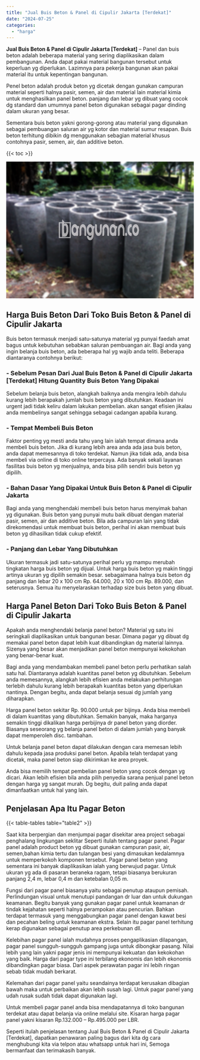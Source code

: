 ```yaml
---
title: "Jual Buis Beton & Panel di Cipulir Jakarta [Terdekat]"
date: "2024-07-25"
categories: 
  - "harga"
---
```


**Jual Buis Beton & Panel di Cipulir Jakarta \[Terdekat\]** – Panel dan buis beton adalah beberapa material yang sering diaplikasikan dalam pembangunan. Anda dapat pakai material bangunan tersebut untuk keperluan yg diperlukan. Lazimnya para pekerja bangunan akan pakai material itu untuk kepentingan bangunan.

Penel beton adalah produk beton yg dicetak dengan gunakan campuran material seperti halnya pasir, semen, air dan material lain material kimia untuk menghasilkan panel beton. panjang dan lebar yg dibuat yang cocok dg standard dan umumnya panel beton digunakan sebagai pagar dinding dalam ukuran yang besar.

Sementara buis beton yakni gorong-gorong atau material yang digunakan sebagai pembuangan saluran air yg kotor dan material sumur resapan. Buis beton terhitung dibikin dg menggunakan sebagian material khusus contohnya pasir, semen, air, dan additive beton.

{{< toc >}}

![Jual Buis Beton & Panel di Cipulir Jakarta [Terdekat]](/images/jual-panel-buis-beton-murah-11.png)

## Harga Buis Beton Dari Toko Buis Beton & Panel di Cipulir Jakarta

Buis beton termasuk menjadi satu-satunya material yg punyai faedah amat bagus untuk kebutuhan sebabkan saluran pembuangan air. Bagi anda yang ingin belanja buis beton, ada beberapa hal yg wajib anda teliti. Beberapa diantaranya contohnya berikut:

### \- Sebelum Pesan Dari Jual Buis Beton & Panel di Cipulir Jakarta \[Terdekat\] Hitung Quantity Buis Beton Yang Dipakai

Sebelum belanja buis beton, alangkah baiknya anda mengira lebih dahulu kurang lebih berapakah jumlah buis beton yang dibutuhkan. Keadaan ini urgent jadi tidak keliru dalam lakukan pembelian. akan sangat efisien jikalau anda membelinya sangat sehingga sebagai cadangan apabila kurang.

### \- Tempat Membeli Buis Beton

Faktor penting yg mesti anda tahu yang lain ialah tempat dimana anda membeli buis beton. Jika di kurang lebih area anda ada jasa buis beton, anda dapat memesannya di toko terdekat. Namun jika tidak ada, anda bisa membeli via online di toko online terpercaya. Ada banyak sekali layanan fasilitas buis beton yg menjualnya, anda bisa pilih sendiri buis beton yg dipilih.

### \- Bahan Dasar Yang Dipakai Untuk Buis Beton & Panel di Cipulir Jakarta

Bagi anda yang menghendaki membeli buis beton harus menyimak bahan yg digunakan. Buis beton yang punyai mutu baik dibuat dengan material pasir, semen, air dan additive beton. Bila ada campuran lain yang tidak direkomendasi untuk membuat buis beton, perihal ini akan membuat buis beton yg dihasilkan tidak cukup efektif.

### \- Panjang dan Lebar Yang Dibutuhkan

Ukuran termasuk jadi satu-satunya perihal perlu yg mampu merubah tingkatan harga buis beton yg dijual. Untuk harga buis beton yg makin tinggi artinya ukuran yg dipilih semakin besar. sebagaimana halnya buis beton dg panjang dan lebar 20 x 100 cm Rp. 64.000, 20 x 100 cm Rp. 89.000, dan seterusnya. Semua itu menyelaraskan terhadap size buis beton yang dibuat.

## Harga Panel Beton Dari Toko Buis Beton & Panel di Cipulir Jakarta

Apakah anda menghendaki belanja panel beton? Material yg satu ini seringkali diaplikasikan untuk bangunan besar. Dimana pagar yg dibuat dg memakai panel beton dapat lebih kuat dibandingkan dg material lainnya. Sizenya yang besar akan menjadikan panel beton mempunyai kekokohan yang benar-benar kuat.

Bagi anda yang mendambakan membeli panel beton perlu perhatikan salah satu hal. Diantaranya adalah kuantitas panel beton yg dibutuhkan. Sebelum anda memesannya, alangkah lebih efisien anda melakukan perhitungan terlebih dahulu kurang lebih berapakah kuantitas beton yang diperlukan nantinya. Dengan begitu, anda dapat belanja sesuai dg jumlah yang diharapkan.

Harga panel beton sekitar Rp. 90.000 untuk per bijinya. Anda bisa membeli di dalam kuantitas yang dibutuhkan. Semakin banyak, maka harganya semakin tinggi dikalikan harga perbijinya dr panel beton yang diorder. Biasanya seseorang yg belanja panel beton di dalam jumlah yang banyak dapat memperoleh disc. tambahan.

Untuk belanja panel beton dapat dilakukan dengan cara memesan lebih dahulu kepada jasa produksi panel beton. Apabila telah terdapat yang dicetak, maka panel beton siap dikirimkan ke area proyek.

Anda bisa memilih tempat pembelian panel beton yang cocok dengan yg dicari. Akan lebih efisien bila anda pilih penyedia sarana penjual panel beton dengan harga yg sangat murah. Dg begitu, duit paling anda dapat dimanfaatkan untuk hal yang lain.

## Penjelasan Apa Itu Pagar Beton

{{< table-tables table="table2" >}}

Saat kita berpergian dan menjumpai pagar disekitar area project sebagai penghalang lingkungan seklitar Seperti itulah tentang pagar panel. Pagar panel adalah product beton yg dibuat gunakan campuran pasir, air, semen,bahan kimia tertu dan tulangan besi yang dimasukan kedalamnya untuk memperkokoh komponen tersebut. Pagar panel beton yang sementara ini banyak diaplikasikan ialah yang berwujud pagar. Untuk ukuran yg ada di pasaran beraneka ragam, tetapi biasanya berukuran panjang 2,4 m, lebar 0,4 m dan ketebalan 0,05 m.

Fungsi dari pagar panel biasanya yaitu sebagai penutup ataupun pemisah. Perlindungan visual untuk menutupi pandangan dr luar dan untuk dukungan keamanan. Begitu banyak yang gunakan pagar panel untuk keamanan dr tindak kejahatan seperti halnya perampokan atau pencurian. Bahkan terdapat termasuk yang menggabungkan pagar panel dengan kawat besi dan pecahan beling untuk keamanan ekstra. Selain itu pagar panel terhitung kerap digunakan sebagai penutup area perkebunan dll.

Kelebihan pagar panel ialah mudahnya proses pengaplikasian dilapangan, pagar panel sungguh-sungguh gampang juga untuk dibongkar pasang. Nilai lebih yang lain yakni pagar jenis ini mempunyai kekuatan dan kekokohan yang baik. Harga dari pagar type ini terbilang ekonomis dan lebih ekonomis dibandingkan pagar biasa. Dari aspek perawatan pagar ini lebih ringan sebab tidak mudah berkarat.

Kelemahan dari pagar panel yaitu seandainya terdapat kerusakan dibagian bawah maka untuk perbaikan akan lebih susah lagi. Untuk pagar panel yang udah rusak sudah tidak dapat digunakan lagi.

Untuk membeli pagar panel anda bisa mendapatannya di toko bangunan terdekat atau dapat belanja via online melalui site. Kisaran harga pagar panel yakni kisaran Rp.132.000 – Rp.495.000 per LBR.

Seperti itulah penjelasan tentang Jual Buis Beton & Panel di Cipulir Jakarta \[Terdekat\], dapatkan penawaran paling bagus dari kita dg cara menghubungi kita via telpon atau whatsapp untuk hari ini, Semoga bermanfaat dan terimakasih banyak.
